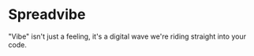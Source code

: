 # Spreadvibe

"Vibe" isn't just a feeling, it's a digital wave we're riding straight into your code.
